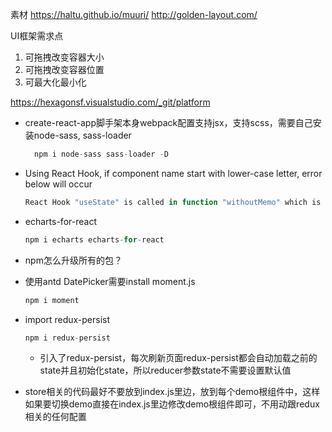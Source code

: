 素材
https://haltu.github.io/muuri/
http://golden-layout.com/


UI框架需求点
1. 可拖拽改变容器大小
2. 可拖拽改变容器位置
3. 可最大化最小化

https://hexagonsf.visualstudio.com/_git/platform


* create-react-app脚手架本身webpack配置支持jsx，支持scss，需要自己安装node-sass, sass-loader
  ```javascript
    npm i node-sass sass-loader -D
  ```

* Using React Hook, if component name start with lower-case letter, error below will occur

  ```javascript
  React Hook "useState" is called in function "withoutMemo" which is neither a React function component or a custom React Hook function.eslint(react-hooks/rules-of-hooks)
  ```

* echarts-for-react

  ```javascript
  npm i echarts echarts-for-react
  ```

* npm怎么升级所有的包？

* 使用antd DatePicker需要install moment.js

  ```javascript
  npm i moment
  ```

* import redux-persist
  ```javascript
  npm i redux-persist
  ```

  + 引入了redux-persist，每次刷新页面redux-persist都会自动加载之前的state并且初始化state，所以reducer参数state不需要设置默认值

* store相关的代码最好不要放到index.js里边，放到每个demo根组件中，这样如果要切换demo直接在index.js里边修改demo根组件即可，不用动跟redux相关的任何配置

